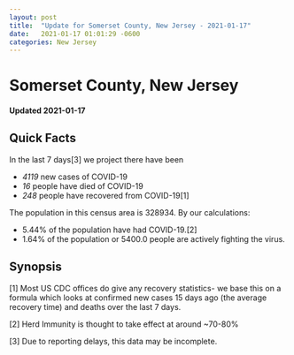 ```yaml
---
layout: post
title:  "Update for Somerset County, New Jersey - 2021-01-17"
date:   2021-01-17 01:01:29 -0600
categories: New Jersey
---
```


# Somerset County, New Jersey
#### Updated 2021-01-17

## Quick Facts

In the last 7 days[3] we project there have been
- *4119* new cases of COVID-19
- *16* people have died of COVID-19
- *248* people have recovered from COVID-19[1]

The population in this census area is 328934. By our calculations:
- 5.44% of the population have had COVID-19.[2]
- 1.64% of the population or 5400.0 people are actively fighting the virus.

## Synopsis




[1] Most US CDC offices do give any recovery statistics- we base this on a formula which looks at confirmed new cases
15 days ago (the average recovery time) and deaths over the last 7 days.

[2] Herd Immunity is thought to take effect at around ~70-80%

[3] Due to reporting delays, this data may be incomplete.
 
    